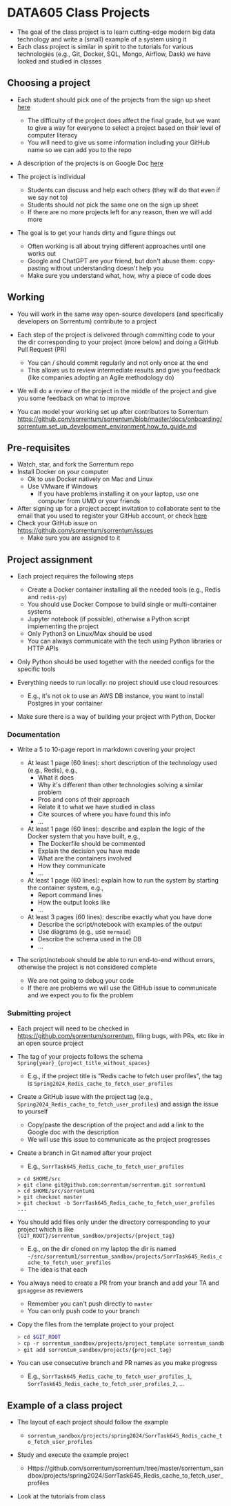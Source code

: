 <!--ts-->




<!--te-->
# DATA605 Class Projects

- The goal of the class project is to learn cutting-edge modern big data
  technology and write a (small) example of a system using it
- Each class project is similar in spirit to the tutorials for various
  technologies (e.g., Git, Docker, SQL, Mongo, Airflow, Dask) we have looked and
  studied in classes

## Choosing a project

- Each student should pick one of the projects from the sign up sheet
  [here](https://docs.google.com/spreadsheets/d/1nwjIvXgEaxH_M21k8hYebVbFPLWh7UNglLUlh11psAs)
  - The difficulty of the project does affect the final grade, but we want to
    give a way for everyone to select a project based on their level of computer
    literacy
  - You will need to give us some information including your GitHub name so we
    can add you to the repo
- A description of the projects is on Google Doc
  [here](https://docs.google.com/document/d/1GEOmfpBUXiCua18wR1Hx1OMUVlku-1of)

- The project is individual
  - Students can discuss and help each others (they will do that even if we say
    not to)
  - Students should not pick the same one on the sign up sheet
  - If there are no more projects left for any reason, then we will add more

- The goal is to get your hands dirty and figure things out
  - Often working is all about trying different approaches until one works out
  - Google and ChatGPT are your friend, but don't abuse them: copy-pasting
    without understanding doesn't help you
  - Make sure you understand what, how, why a piece of code does

## Working

- You will work in the same way open-source developers (and specifically
  developers on Sorrentum) contribute to a project

- Each step of the project is delivered through committing code to your the dir
  corresponding to your project (more below) and doing a GitHub Pull Request
  (PR)
  - You can / should commit regularly and not only once at the end
  - This allows us to review intermediate results and give you feedback (like
    companies adopting an Agile methodology do)
- We will do a review of the project in the middle of the project and give you
  some feedback on what to improve

- You can model your working set up after contributors to Sorrentum
  https://github.com/sorrentum/sorrentum/blob/master/docs/onboarding/sorrentum.set_up_development_environment.how_to_guide.md

## Pre-requisites

- Watch, star, and fork the Sorrentum repo
- Install Docker on your computer
  - Ok to use Docker natively on Mac and Linux
  - Use VMware if Windows
    - If you have problems installing it on your laptop, use one computer from
      UMD or your friends
- After signing up for a project accept invitation to collaborate sent to the
  email that you used to register your GitHub account, or check
  [here](https://github.com/sorrentum/sorrentum/invitations)
- Check your GitHub issue on https://github.com/sorrentum/sorrentum/issues
  - Make sure you are assigned to it

## Project assignment

- Each project requires the following steps
  - Create a Docker container installing all the needed tools (e.g., Redis and
    `redis-py`)
  - You should use Docker Compose to build single or multi-container systems
  - Jupyter notebook (if possible), otherwise a Python script implementing the
    project
  - Only Python3 on Linux/Max should be used
  - You can always communicate with the tech using Python libraries or HTTP APIs

- Only Python should be used together with the needed configs for the specific
  tools
- Everything needs to run locally: no project should use cloud resources
  - E.g., it's not ok to use an AWS DB instance, you want to install Postgres in
    your container
- Make sure there is a way of building your project with Python, Docker

### Documentation

- Write a 5 to 10-page report in markdown covering your project
  - At least 1 page (60 lines): short description of the technology used (e.g.,
    Redis), e.g.,
    - What it does
    - Why it's different than other technologies solving a similar problem
    - Pros and cons of their approach
    - Relate it to what we have studied in class
    - Cite sources of where you have found this info
    - ...
  - At least 1 page (60 lines): describe and explain the logic of the Docker
    system that you have built, e.g.,
    - The Dockerfile should be commented
    - Explain the decision you have made
    - What are the containers involved
    - How they communicate
    - ...
  - At least 1 page (60 lines): explain how to run the system by starting the
    container system, e.g.,
    - Report command lines
    - How the output looks like
    - ...
  - At least 3 pages (60 lines): describe exactly what you have done
    - Describe the script/notebook with examples of the output
    - Use diagrams (e.g., use `mermaid`)
    - Describe the schema used in the DB
    - ...

- The script/notebook should be able to run end-to-end without errors, otherwise
  the project is not considered complete
  - We are not going to debug your code
  - If there are problems we will use the GitHub issue to communicate and we
    expect you to fix the problem

### Submitting project

- Each project will need to be checked in
  https://github.com/sorrentum/sorrentum, filing bugs, with PRs, etc like in an
  open source project

- The tag of your projects follows the schema
  `Spring{year}_{project_title_without_spaces}`
  - E.g., if the project title is "Redis cache to fetch user profiles", the tag
    is `Spring2024_Redis_cache_to_fetch_user_profiles`

- Create a GitHub issue with the project tag (e.g.,
  `Spring2024_Redis_cache_to_fetch_user_profiles`) and assign the issue to
  yourself
  - Copy/paste the description of the project and add a link to the Google doc
    with the description
  - We will use this issue to communicate as the project progresses

- Create a branch in Git named after your project
  - E.g., `SorrTask645_Redis_cache_to_fetch_user_profiles`
  ```
  > cd $HOME/src
  > git clone git@github.com:sorrentum/sorrentum.git sorrentum1
  > cd $HOME/src/sorrentum1
  > git checkout master
  > git checkout -b SorrTask645_Redis_cache_to_fetch_user_profiles
  ...
  ```

- You should add files only under the directory corresponding to your project
  which is like `{GIT_ROOT}/sorrentum_sandbox/projects/{project_tag}`
  - E.g., on the dir cloned on my laptop the dir is named
    `~/src/sorrentum1/sorrentum_sandbox/projects/SorrTask645_Redis_cache_to_fetch_user_profiles`
  - The idea is that each

- You always need to create a PR from your branch and add your TA and
  `gpsaggese` as reviewers
  - Remember you can't push directly to `master`
  - You can only push code to your branch

- Copy the files from the template project to your project

  ```bash
  > cd $GIT_ROOT
  > cp -r sorrentum_sandbox/projects/project_template sorrentum_sandbox/projects/{project_tag}
  > git add sorrentum_sandbox/projects/{project_tag}
  ```

- You can use consecutive branch and PR names as you make progress
  - E.g., `SorrTask645_Redis_cache_to_fetch_user_profiles_1`,
    `SorrTask645_Redis_cache_to_fetch_user_profiles_2`, ...

## Example of a class project

- The layout of each project should follow the example
  - `sorrentum_sandbox/projects/spring2024/SorrTask645_Redis_cache_to_fetch_user_profiles`

- Study and execute the example project
  - Https://github.com/sorrentum/sorrentum/tree/master/sorrentum_sandbox/projects/spring2024/SorrTask645_Redis_cache_to_fetch_user_profiles

- Look at the tutorials from class
